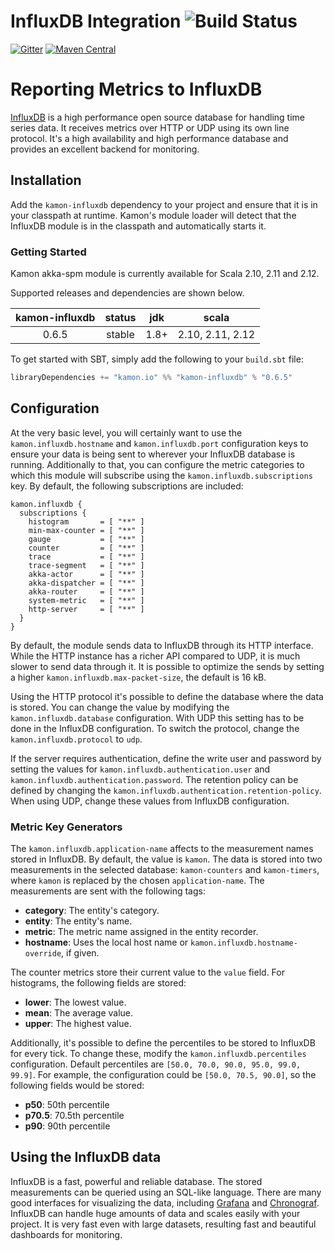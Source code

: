 InfluxDB Integration    ![Build Status](https://travis-ci.org/kamon-io/kamon-influxdb.svg?branch=master)
==========================

[![Gitter](https://badges.gitter.im/Join%20Chat.svg)](https://gitter.im/kamon-io/Kamon?utm_source=badge&utm_medium=badge&utm_campaign=pr-badge&utm_content=badge)
[![Maven Central](https://maven-badges.herokuapp.com/maven-central/io.kamon/kamon-influxdb_2.11/badge.svg)](https://maven-badges.herokuapp.com/maven-central/io.kamon/kamon-influxdb_2.11)

Reporting Metrics to InfluxDB
=============================

[InfluxDB] is a high performance open source database for handling time series
data. It receives metrics over HTTP or UDP using its own line protocol. It's
a high availability and high performance database and provides an excellent
backend for monitoring.

Installation
------------

Add the `kamon-influxdb` dependency to your project and ensure that it is in
your classpath at runtime. Kamon's module loader will detect that
the InfluxDB module is in the classpath and automatically starts it.

### Getting Started

Kamon akka-spm module is currently available for Scala 2.10, 2.11 and 2.12.

Supported releases and dependencies are shown below.

| kamon-influxdb  | status | jdk  | scala            |
|:------:|:------:|:----:|------------------|
|  0.6.5 | stable | 1.8+ |  2.10, 2.11, 2.12  |

To get started with SBT, simply add the following to your `build.sbt`
file:

```scala
libraryDependencies += "kamon.io" %% "kamon-influxdb" % "0.6.5"
```


Configuration
-------------

At the very basic level, you will certainly want to use the
`kamon.influxdb.hostname` and `kamon.influxdb.port` configuration keys to
ensure your data is being sent to wherever your InfluxDB database is running.
Additionally to that, you can configure the metric categories to which this
module will subscribe using the `kamon.influxdb.subscriptions` key. By default,
the following subscriptions are included:

```typesafeconfig
kamon.influxdb {
  subscriptions {
    histogram       = [ "**" ]
    min-max-counter = [ "**" ]
    gauge           = [ "**" ]
    counter         = [ "**" ]
    trace           = [ "**" ]
    trace-segment   = [ "**" ]
    akka-actor      = [ "**" ]
    akka-dispatcher = [ "**" ]
    akka-router     = [ "**" ]
    system-metric   = [ "**" ]
    http-server     = [ "**" ]
  }
}
```

By default, the module sends data to InfluxDB through its HTTP interface. While
the HTTP instance has a richer API compared to UDP, it is much slower to send
data through it. It is possible to optimize the sends by setting a higher
`kamon.influxdb.max-packet-size`, the default is 16 kB.

Using the HTTP protocol it's possible to define the database where the data is
stored. You can change the value by modifying the `kamon.influxdb.database`
configuration. With UDP this setting has to be done in the InfluxDB
configuration. To switch the protocol, change the `kamon.influxdb.protocol` to
`udp`.

If the server requires authentication, define the write user and password by
setting the values for `kamon.influxdb.authentication.user` and
`kamon.influxdb.authentication.password`. The retention policy can be defined
by changing the `kamon.influxdb.authentication.retention-policy`. When using
UDP, change these values from InfluxDB configuration.

### Metric Key Generators ###

The `kamon.influxdb.application-name` affects to the measurement names stored
in InfluxDB. By default, the value is `kamon`. The data is stored into two
measurements in the selected database: `kamon-counters` and
`kamon-timers`, where `kamon` is replaced by the chosen `application-name`. The
measurements are sent with the following tags:

* __category__: The entity's category.
* __entity__: The entity's name.
* __metric__: The metric name assigned in the entity recorder.
* __hostname__: Uses the local host name or `kamon.influxdb.hostname-override`,
  if given.

The counter metrics store their current value to the `value` field. For
histograms, the following fields are stored:

* __lower__: The lowest value.
* __mean__: The average value.
* __upper__: The highest value.

Additionally, it's possible to define the percentiles to be stored to InfluxDB
for every tick. To change these, modify the `kamon.influxdb.percentiles`
configuration. Default percentiles are `[50.0, 70.0, 90.0, 95.0, 99.0, 99.9]`.
For example, the configuration could be `[50.0, 70.5, 90.0]`, so the following
fields would be stored:

* __p50__: 50th percentile
* __p70.5__: 70.5th percentile
* __p90__: 90th percentile

Using the InfluxDB data
-----------------------

InfluxDB is a fast, powerful and reliable database. The stored measurements can
be queried using an SQL-like language. There are many good interfaces for
visualizing the data, including [Grafana] and [Chronograf]. InfluxDB can handle
huge amounts of data and scales easily with your project. It is very fast even
with large datasets, resulting fast and beautiful dashboards for monitoring.

[InfluxDB]: https://influxdata.com/time-series-platform/influxdb/
[Chronograf]: https://influxdata.com/time-series-platform/chronograf/
[Grafana]: http://grafana.org
